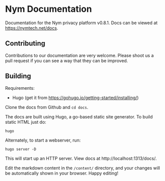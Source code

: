 # Nym Documentation

Documentation for the Nym privacy platform v0.8.1. Docs can be viewed at https://nymtech.net/docs.

## Contributing

Contributions to our documentation are very welcome. Please shoot us a pull request if you can see a way that they can be improved.

## Building

Requirements:

* Hugo (get it from https://gohugo.io/getting-started/installing/)

Clone the docs from Github and `cd docs`.

The docs are built using Hugo, a go-based static site generator. To build static HTML just do:

```
hugo
```

Alternately, to start a webserver, run:

```
hugo server -D
```

This will start up an HTTP server. View docs at http://localhost:1313/docs/.

Edit the markdown content in the `/content/` directory, and your changes will be automatically shown in your browser. Happy editing!
